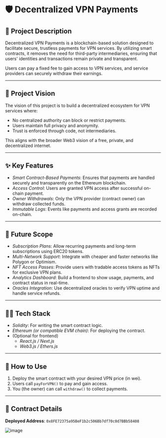 # 🛡 Decentralized VPN Payments

## 📖 Project Description
Decentralized VPN Payments is a blockchain-based solution designed to facilitate secure, trustless payments for VPN services. By utilizing smart contracts, it removes the need for third-party intermediaries, ensuring that users' identities and transactions remain private and transparent.

Users can pay a fixed fee to gain access to VPN services, and service providers can securely withdraw their earnings.

---

## 🎯 Project Vision
The vision of this project is to build a decentralized ecosystem for VPN services where:
- No centralized authority can block or restrict payments.
- Users maintain full privacy and anonymity.
- Trust is enforced through code, not intermediaries.

This aligns with the broader Web3 vision of a free, private, and decentralized internet.

---

## ✨ Key Features
- *Smart Contract-Based Payments*: Ensures that payments are handled securely and transparently on the Ethereum blockchain.
- *Access Control*: Users are granted VPN access after successful on-chain payment.
- *Owner Withdrawals*: Only the VPN provider (contract owner) can withdraw collected funds.
- *Immutable Logs*: Events like payments and access grants are recorded on-chain.

---

## 🚀 Future Scope
- *Subscription Plans*: Allow recurring payments and long-term subscriptions using ERC20 tokens.
- *Multi-Network Support*: Integrate with cheaper and faster networks like Polygon or Optimism.
- *NFT Access Passes*: Provide users with tradable access tokens as NFTs for exclusive VPN plans.
- *Analytics Dashboard*: Build a frontend to show usage, payments, and contract status in real-time.
- *Oracles Integration*: Use decentralized oracles to verify VPN uptime and handle service refunds.

---

## 🧑‍💻 Tech Stack
- *Solidity*: For writing the smart contract logic.
- *Ethereum (or compatible EVM chain)*: For deploying the contract.
- (Optional for frontend)
  - *React.js / Next.js*
  - *Web3.js / Ethers.js*

---

## 🧪 How to Use
1. Deploy the smart contract with your desired VPN price (in wei).
2. Users call `payForVPN()` to pay and gain access.
3. You (the owner) can call `withdraw()` to collect payments.

---

## 🔐 Contract Details
**Deployed Address**: `0x8FE72375a95BeF1b2c506Bb7df70c0d7BBb58408`

![image](https://github.com/user-attachments/assets/4d2e9b71-0dbc-4348-8af2-901eef788952)

